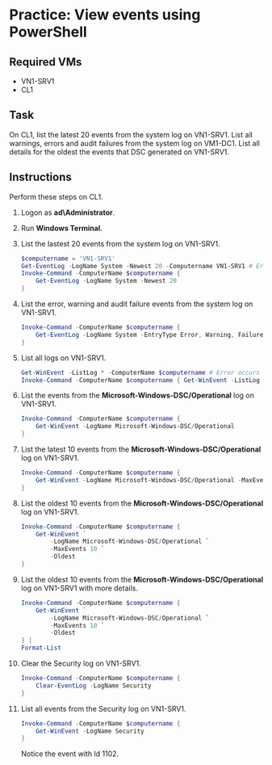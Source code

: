 # Practice: View events using PowerShell

## Required VMs

* VN1-SRV1
* CL1

## Task

On CL1, list the latest 20 events from the system log on VN1-SRV1. List all warnings, errors and audit failures from the system log on VM1-DC1. List all details for the oldest the events that DSC generated on VN1-SRV1.

## Instructions

Perform these steps on CL1.

1. Logon as **ad\Administrator**.
1. Run **Windows Terminal**.
1. List the lastest 20 events from the system log on VN1-SRV1.

    ````powershell
    $computername = 'VN1-SRV1'
    Get-EventLog -LogName System -Newest 20 -Computername VN1-SRV1 # Error occurs
    Invoke-Command -ComputerName $computername { 
        Get-EventLog -LogName System -Newest 20 
    }
    ````


1. List the error, warning and audit failure events from the system log on VN1-SRV1.

    ````powershell
    Invoke-Command -ComputerName $computername {
        Get-EventLog -LogName System -EntryType Error, Warning, FailureAudit
    }
    ````

1. List all logs on VN1-SRV1.

    ````powershell
    Get-WinEvent -ListLog * -ComputerName $computername # Error occurs
    Invoke-Command -ComputerName $computername { Get-WinEvent -ListLog * }
    ````

1. List the events from the **Microsoft-Windows-DSC/Operational** log on VN1-SRV1.

    ````powershell
    Invoke-Command -ComputerName $computername { 
        Get-WinEvent -LogName Microsoft-Windows-DSC/Operational 
    }
    ````

1. List the latest 10 events from the **Microsoft-Windows-DSC/Operational** log on VN1-SRV1.

    ````powershell
    Invoke-Command -ComputerName $computername {
        Get-WinEvent -LogName Microsoft-Windows-DSC/Operational -MaxEvents 10 
    }
    ````

1. List the oldest 10 events from the **Microsoft-Windows-DSC/Operational** log on VN1-SRV1.

    ````powershell
    Invoke-Command -ComputerName $computername {
        Get-WinEvent `
            -LogName Microsoft-Windows-DSC/Operational `
            -MaxEvents 10 `
            -Oldest
    }
    ````

1. List the oldest 10 events from the **Microsoft-Windows-DSC/Operational** log on VN1-SRV1 with more details.

    ````powershell
    Invoke-Command -ComputerName $computername {
        Get-WinEvent `
            -LogName Microsoft-Windows-DSC/Operational `
            -MaxEvents 10 `
            -Oldest
    } |
    Format-List
    ````

1. Clear the Security log on VN1-SRV1.

    ````powershell
    Invoke-Command -ComputerName $computername { 
        Clear-EventLog -LogName Security 
    }
    ````

1. List all events from the Security log on VN1-SRV1.

    ````powershell
    Invoke-Command -ComputerName $computername { 
        Get-WinEvent -LogName Security 
    }
    ````

    Notice the event with Id 1102.
